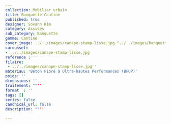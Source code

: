 ```yaml
---
collection: Mobilier urbain
title: Banquette Cantine
published: true
designer: Sovann Kim
category: Assises
sub_category: Banquette
gamme: Cantine
cover_image: ../../images/canape-stamp-lisse.jpg "../../images/banquette-cantine.jpg"
caroussel: 
- ../../images/canape-stamp-lisse.jpg
reference : ''
filaire: 
 - ../../images/canape-stamp-lisse.jpg''
materiau: 'Béton Fibré à Ultra-hautes Performances (BFUP)'
poids: ''
dimensions: ''
traitement: ""''
format  : ''
tags: []
series: false
canonical_url: false
description: ""''

---
```

